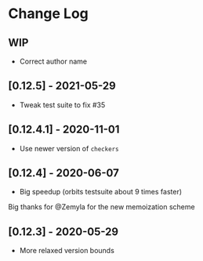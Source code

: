 # Change Log

## WIP
- Correct author name

## [0.12.5] - 2021-05-29
- Tweak test suite to fix #35

## [0.12.4.1] - 2020-11-01
  - Use newer version of `checkers`

## [0.12.4] - 2020-06-07
  - Big speedup (orbits testsuite about 9 times faster)

Big thanks for @Zemyla for the new memoization scheme

## [0.12.3] - 2020-05-29
  - More relaxed version bounds
